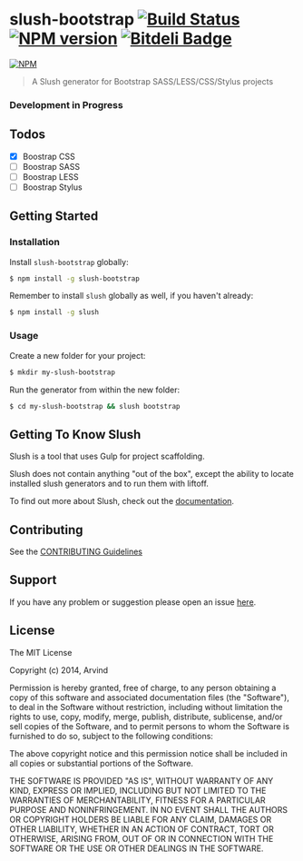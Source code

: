 # slush-bootstrap [![Build Status](https://secure.travis-ci.org/arvindr21/slush-bootstrap.png?branch=master)](https://travis-ci.org/arvindr21/slush-bootstrap) [![NPM version](https://badge-me.herokuapp.com/api/npm/slush-bootstrap.png)](http://badges.enytc.com/for/npm/slush-bootstrap) [![Bitdeli Badge](https://d2weczhvl823v0.cloudfront.net/arvindr21/slush-bootstrap/trend.png)](https://bitdeli.com/free "Bitdeli Badge")

[![NPM](https://nodei.co/npm/slush-bootstrap.png?downloads=true&stars=true)](https://nodei.co/npm/slush-bootstrap/)

> A Slush generator for Bootstrap SASS/LESS/CSS/Stylus projects

### Development in Progress

## Todos

- [x] Boostrap CSS
- [ ] Boostrap SASS
- [ ] Boostrap LESS 
- [ ] Boostrap Stylus 

## Getting Started

### Installation

Install `slush-bootstrap` globally:

```bash
$ npm install -g slush-bootstrap
```

Remember to install `slush` globally as well, if you haven't already:

```bash
$ npm install -g slush
```

### Usage

Create a new folder for your project:

```bash
$ mkdir my-slush-bootstrap
```

Run the generator from within the new folder:

```bash
$ cd my-slush-bootstrap && slush bootstrap
```

## Getting To Know Slush

Slush is a tool that uses Gulp for project scaffolding.

Slush does not contain anything "out of the box", except the ability to locate installed slush generators and to run them with liftoff.

To find out more about Slush, check out the [documentation](https://github.com/klei/slush).

## Contributing

See the [CONTRIBUTING Guidelines](https://github.com/arvindr21/slush-bootstrap/blob/master/CONTRIBUTING.md)

## Support
If you have any problem or suggestion please open an issue [here](https://github.com/arvindr21/slush-bootstrap/issues).

## License 

The MIT License

Copyright (c) 2014, Arvind

Permission is hereby granted, free of charge, to any person
obtaining a copy of this software and associated documentation
files (the "Software"), to deal in the Software without
restriction, including without limitation the rights to use,
copy, modify, merge, publish, distribute, sublicense, and/or sell
copies of the Software, and to permit persons to whom the
Software is furnished to do so, subject to the following
conditions:

The above copyright notice and this permission notice shall be
included in all copies or substantial portions of the Software.

THE SOFTWARE IS PROVIDED "AS IS", WITHOUT WARRANTY OF ANY KIND,
EXPRESS OR IMPLIED, INCLUDING BUT NOT LIMITED TO THE WARRANTIES
OF MERCHANTABILITY, FITNESS FOR A PARTICULAR PURPOSE AND
NONINFRINGEMENT. IN NO EVENT SHALL THE AUTHORS OR COPYRIGHT
HOLDERS BE LIABLE FOR ANY CLAIM, DAMAGES OR OTHER LIABILITY,
WHETHER IN AN ACTION OF CONTRACT, TORT OR OTHERWISE, ARISING
FROM, OUT OF OR IN CONNECTION WITH THE SOFTWARE OR THE USE OR
OTHER DEALINGS IN THE SOFTWARE.

